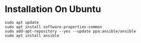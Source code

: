 # Installation On Ubuntu
```
sudo apt update
sudo apt install software-properties-common
sudo add-apt-repository --yes --update ppa:ansible/ansible
sudo apt install ansible
```
